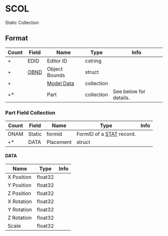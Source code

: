 SCOL
====

Static Collection

## Format

Count | Field | Name | Type | Info
------|-------|------|------|-----
+ | EDID | Editor ID | cstring |
+ | [OBND](Fields/OBND.md) | Object Bounds | struct |
+ | | [Model Data](Fields/Model.md) | collection |
+* | | Part | collection | See below for details.

### Part Field Collection

Count | Field | Name | Type | Info
------|-------|------|------|-----
 | ONAM | Static | formid | FormID of a [STAT](STAT.md) record.
+* | DATA | Placement | struct |

#### DATA

Name | Type | Info
-----|------|-----
X Position | float32 |
Y Position | float32 |
Z Position | float32 |
X Rotation | float32 |
Y Rotation | float32 |
Z Rotation | float32 |
Scale | float32 |
